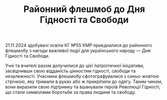 ﻿---
title: Районний флешмоб до Дня Гідності та Свободи
---

21.11.2024 здобувачі освіти КГ №55 КМР приєдналися до районного флешмобу з нагоди важливої події для українського народу — Дня Гідності та Свободи.

Учні та вчителі разом долучилися до цієї патріотичної ініціативи, засвідчивши свою відданість цінностям гідності, свободи та незалежності. Учасники флешмобу сфотографувалися з синьо-жовтою стрічкою, яку тримали в руках або ж прикріпили до одягу. Таким чином, вони виразили свою підтримку та вшанували героїв Революції Гідності, що стали символами боротьби за права людини та свободу.

<slideshow />
